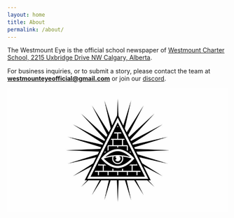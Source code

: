 ```yaml
---
layout: home
title: About
permalink: /about/
---
```


The Westmount Eye is the official school newspaper of <u>Westmount Charter School, 2215 Uxbridge Drive NW Calgary, Alberta</u>.

For business inquiries, or to submit a story, please contact the team at **westmounteyeofficial@gmail.com** or join our [discord](https://discord.gg/PMKHXBE).

![Westmount Eye Logo](/assets/WestmountEyeLogo.jpg)